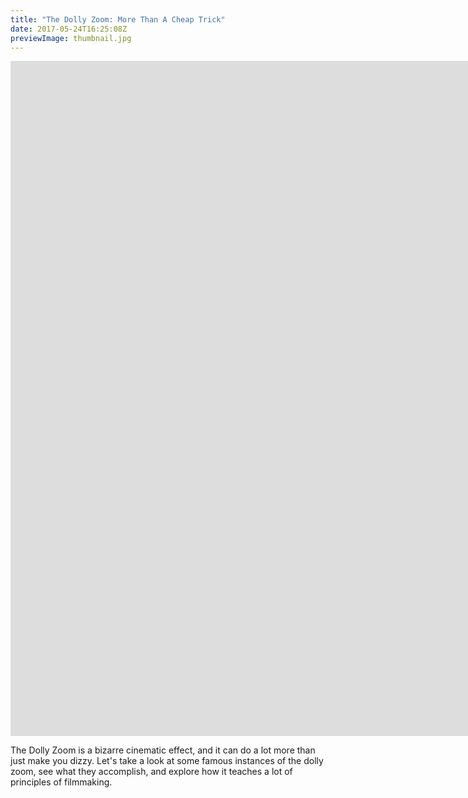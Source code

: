 ```yaml
---
title: "The Dolly Zoom: More Than A Cheap Trick"
date: 2017-05-24T16:25:08Z
previewImage: thumbnail.jpg
---
```


<iframe width="1920" height="1080" src="https://www.youtube.com/embed/u5JBlwlnJX0" frameborder="0" allow="accelerometer; autoplay; clipboard-write; encrypted-media; gyroscope; picture-in-picture" allowfullscreen></iframe>

The Dolly Zoom is a bizarre cinematic effect, and it can do a lot more than just make you dizzy. Let's take a look at some famous instances of the dolly zoom, see what they accomplish, and explore how it teaches a lot of principles of filmmaking.